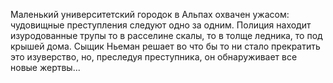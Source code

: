 <!--2016-11-05 22:30:00-->
Маленький университетский городок в Альпах охвачен ужасом: чудовищные преступления следуют одно за одним. Полиция находит изуродованные трупы то в расселине скалы, то в толще ледника, то под крышей дома. Сыщик Ньеман решает во что бы то ни стало прекратить это изуверство, но, преследуя преступника, он обнаруживает все новые жертвы...